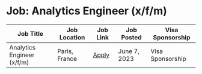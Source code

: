 # Job: Analytics Engineer (x/f/m)

| Job Title | Job Location | Job Link | Job Posted | Visa Sponsorship |
| --- | --- | --- | --- | --- |
| Analytics Engineer (x/f/m) | Paris, France | [Apply](https://boards.greenhouse.io/doctolib/jobs/5617813003) | June 7, 2023 | Visa Sponsorship |
